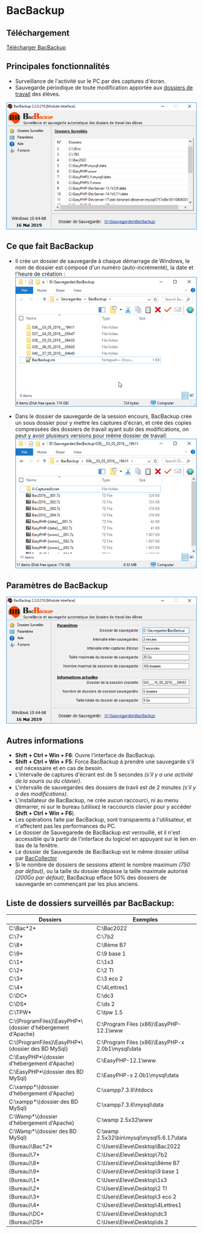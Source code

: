 # BacBackup

## Téléchargement

[Télécharger BacBackup](https://github.com/romoez/BacBackup/releases)

## Principales fonctionnalités
- Surveillance de l'activité sur le PC par des captures d'écran.
- Sauvegarde périodique de toute modification apportée aux [dossiers de travail](#liste-de-dossiers-surveillés-par-bacbackup) des élèves.

![Interface Bacbackup: Dossiers Surveillés](https://github.com/romoez/BacBackup/blob/main/captures_ecran/bb_interface_liste_de_dodssiers_surveilles.png)

## Ce que fait BacBackup

- Il crée un dossier de sauvegarde à chaque démarrage de Windows, le nom de dossier est composé d'un numéro (auto-incrémenté), la date et l'heure de création :
![Un dossier de sauvegarde pour chaque session](https://github.com/romoez/BacBackup/blob/main/captures_ecran/dossier_de_sauvegarde_par_session.png)

- Dans le dossier de sauvegarde de la session encours, BacBackup crée un sous dossier pour y mettre les captures d'écran, et crée des copies compressées des dossiers de travail ayant subi des modifications, on peut y avoir plusieurs versions pour même dossier de travail:
![Exemple de contenu d'un dossier de sauvegarde d'une session](https://github.com/romoez/BacBackup/blob/main/captures_ecran/exemple_contenu_d_un_dossier_de_sauvegarde.png)


## Paramètres de BacBackup

![Paramètres de BacBackup](https://github.com/romoez/BacBackup/blob/main/captures_ecran/bb_interface_parametres.png)

## Autres informations

- **Shift + Ctrl + Win + F6**: Ouvre l'interface de BacBackup.
- **Shift + Ctrl + Win + F5**: Force BacBackup à prendre une sauvegarde s'il est nécessaire et en cas de besoin.
- L'intervalle de captures d'écrant est de 5 secondes *(s'il y a une activité de la souris ou du clavier)*.
- L'intervalle de sauvegardes des dossiers de travil est de 2 minutes *(s'il y a des modifications)*.
- L'installateur de BacBackup, ne crée aucun raccourci, ni au menu démarrer, ni sur le bureau (utilisez le raccourcis clavier pour y accéder **Shift + Ctrl + Win + F6**).
- Les opérations faite par BacBackup, sont transparents à l'utilisateur, et n'affectent pas les performances du PC.
- Le dossier de Sauvegarede de BacBackup est verrouillé, et il n'est accessible qu'à partir de l'interface du logiciel en appuyant sur le lien en bas de la fenêtre.
- Le dossier de Sauvegarede de BacBackup est le même dossier utilisé par [BacCollector](https://github.com/romoez/BacCollector)
- Si le nombre de dossiers de sessions atteint le nombre maximum *(750 par défaut)*, ou la taille du dossier dépasse la taille maximale autorisé *(200Go par défaut)*, BacBackup efface 50% des dossiers de sauvegarde en commençant par les plus anciens.

## Liste de dossiers surveillés par BacBackup:

| Dossiers                                                        | Exemples                                              |
| --------------------------------------------------------------- | ----------------------------------------------------- |
| C:\\Bac\*2\*                                                    | C:\\Bac2022                                           |
| C:\\7\*                                                         | C:\\7b2                                               |
| C:\\8\*                                                         | C:\\8ème B7                                           |
| C:\\9\*                                                         | C:\\9 base 1                                          |
| C:\\1\*                                                         | C:\\1s3                                               |
| C:\\2\*                                                         | C:\\2 TI                                              |
| C:\\3\*                                                         | C:\\3 eco 2                                           |
| C:\\4\*                                                         | C:\\4Lettres1                                         |
| C:\\DC\*                                                        | C:\\dc3                                               |
| C:\\DS\*                                                        | C:\\ds 2                                              |
| C:\\TPW\*                                                       | C:\\tpw 1.5                                           |
| C:\\{ProgramFiles}\\EasyPHP\*\\{dossier d'hébergement d'Apache} | C:\\Program Files (x86)\\EasyPHP-12.1\\www            |
| C:\\{ProgramFiles}\\EasyPHP\*\\{dossier des BD MySql}           | C:\\Program Files (x86)\\EasyPHP-x 2.0b1\\mysql\\data |
| C:\\EasyPHP\*\\{dossier d'hébergement d'Apache}                 | C:\\EasyPHP-12.1\\www                                 |
| C:\\EasyPHP\*\\{dossier des BD MySql}                           | C:\\EasyPHP-x 2.0b1\\mysql\\data                      |
| C:\\xampp\*\\{dossier d'hébergement d'Apache}                   | C:\\xampp7.3.6\\htdocs                                |
| C:\\xampp\*\\{dossier des BD MySql}                             | C:\\xampp7.3.6\\mysql\\data                           |
| C:\\Wamp\*\\{dossier d'hébergement d'Apache}                    | C:\\wamp 2.5x32\\www                                  |
| C:\\Wamp\*\\{dossier des BD MySql}                              | C:\\wamp 2.5x32\\bin\\mysql\\mysql5.6.17\\data        |
| {Bureau}\\Bac\*2\*                                              | C:\\Users\\Eleve\\Desktop\\Bac2022                    |
| {Bureau}\\7\*                                                   | C:\\Users\\Eleve\\Desktop\\7b2                        |
| {Bureau}\\8\*                                                   | C:\\Users\\Eleve\\Desktop\\8ème B7                    |
| {Bureau}\\9\*                                                   | C:\\Users\\Eleve\\Desktop\\9 base 1                   |
| {Bureau}\\1\*                                                   | C:\\Users\\Eleve\\Desktop\\1s3                        |
| {Bureau}\\2\*                                                   | C:\\Users\\Eleve\\Desktop\\2 TI                       |
| {Bureau}\\3\*                                                   | C:\\Users\\Eleve\\Desktop\\3 eco 2                    |
| {Bureau}\\4\*                                                   | C:\\Users\\Eleve\\Desktop\\4Lettres1                  |
| {Bureau}\\DC\*                                                  | C:\\Users\\Eleve\\Desktop\\dc3                        |
| {Bureau}\\DS\*                                                  | C:\\Users\\Eleve\\Desktop\\ds 2                       |
